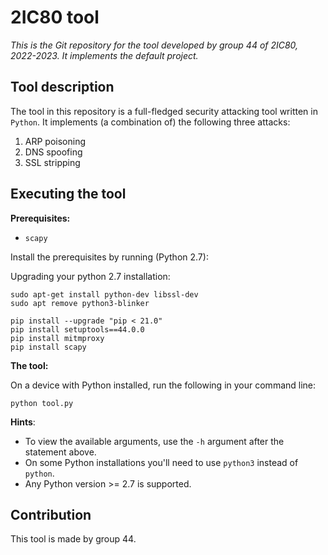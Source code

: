 # 2IC80 tool

*This is the Git repository for the tool developed by group 44 of 2IC80, 2022-2023. It implements the default project.*


## Tool description

The tool in this repository is a full-fledged security attacking tool written in `Python`. It implements (a combination of) the following three attacks:

1. ARP poisoning
2. DNS spoofing
3. SSL stripping


## Executing the tool

**Prerequisites:**
- `scapy`

Install the prerequisites by running (Python 2.7):

Upgrading your python 2.7 installation:
```
sudo apt-get install python-dev libssl-dev
sudo apt remove python3-blinker
```

```
pip install --upgrade "pip < 21.0"
pip install setuptools==44.0.0
pip install mitmproxy
pip install scapy
```

**The tool:**

On a device with Python installed, run the following in your command line:

```
python tool.py
```

**Hints**:
- To view the available arguments, use the `-h` argument after the statement above.
- On some Python installations you'll need to use `python3` instead of `python`.
- Any Python version >= 2.7 is supported.



## Contribution

This tool is made by group 44.

